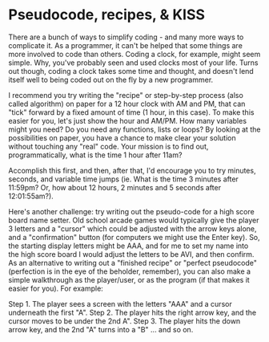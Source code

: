 # Pseudocode, recipes, & KISS

There are a bunch of ways to simplify coding - and many more ways to complicate it. As a programmer, it can't be helped that some things are more involved to code than others. Coding a clock, for example, might seem simple. Why, you've probably seen and used clocks most of your life. Turns out though, coding a clock takes some time and thought, and doesn't lend itself well to being coded out on the fly by a new programmer.

I recommend you try writing the "recipe" or step-by-step process (also called algorithm) on paper for a 12 hour clock with AM and PM, that can "tick" forward by a fixed amount of time (1 hour, in this case). To make this easier for you, let's just show the hour and AM/PM. How many variables might you need? Do you need any functions, lists or loops? By looking at the possibilities on paper, you have a chance to make clear your solution without touching any "real" code. Your mission is to find out, programmatically, what is the time 1 hour after 11am?

Accomplish this first, and then, after that, I'd encourage you to try minutes, seconds, and variable time jumps (ie. What is the time 3 minutes after 11:59pm? Or, how about 12 hours, 2 minutes and 5 seconds after 12:01:55am?).

Here's another challenge: try writing out the pseudo-code for a high score board name setter. Old school arcade games would typically give the player 3 letters and a "cursor" which could be adjusted with the arrow keys alone, and a "confirmation" button (for computers we might use the Enter key). So, the starting display letters might be AAA, and for me to set my name into the high score board I would adjust the letters to be AVI, and then confirm. As an alternative to writing out a "finished recipe" or "perfect pseudocode" (perfection is in the eye of the beholder, remember), you can also make a simple walkthrough as the player/user, or as the program (if that makes it easier for you). For example:

Step 1. The player sees a screen with the letters "AAA" and a cursor underneath the first "A".
Step 2. The player hits the right arrow key, and the cursor moves to be under the 2nd A".
Step 3. The player hits the down arrow key, and the 2nd "A" turns into a "B"
... and so on.
